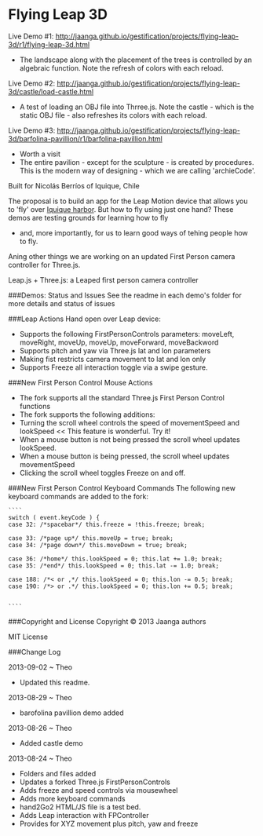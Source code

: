 Flying Leap 3D
==============

Live Demo #1: http://jaanga.github.io/gestification/projects/flying-leap-3d/r1/flying-leap-3d.html  
- The landscape along with the placement of the trees is controlled by an algebraic function. Note the refresh of colors with each reload.

Live Demo #2: http://jaanga.github.io/gestification/projects/flying-leap-3d/castle/load-castle.html
- A test of loading an OBJ file into Thrree.js. Note the castle - which is the static OBJ file - also refreshes its colors with each reload. 

Live Demo #3: http://jaanga.github.io/gestification/projects/flying-leap-3d/barfolina-pavillion/r1/barfolina-pavillion.html
- Worth a visit
- The entire pavilion - except for the sculpture - is created by procedures. This is the modern way of designing - which we are calling 'archieCode'.

Built for Nicolás Berríos of Iquique, Chile

The proposal is to build an app for the Leap Motion device that allows you to 'fly' over [Iquique harbor](http://goo.gl/Tq4F59). 
But how to fly using just one hand? These demos are testing grounds for learning how to fly 
- and, more importantly, for us to learn good ways of tehing people how to fly. 

Aning other things we are working on an updated First Person camera controller for Three.js.

Leap.js + Three.js: a Leaped first person camera controller

###Demos: Status and Issues
See the readme in each demo's folder for more details and status of issues

###Leap Actions
Hand open over Leap device:
* Supports the following FirstPersonControls parameters: moveLeft, moveRight, moveUp, moveUp, moveForward, moveBackword 
* Supports pitch and yaw via Three.js lat and lon parameters
* Making fist restricts camera movement to lat and lon only
* Supports Freeze all interaction toggle via a swipe gesture.

###New First Person Control Mouse Actions
* The fork supports all the standard Three.js First Person Control functions
* The fork supports the following additions:
* Turning the scroll wheel controls the speed of movementSpeed and lookSpeed << This feature is wonderful. Try it!
* When a mouse button is not being pressed the scroll wheel updates lookSpeed.
* When a mouse button is being pressed, the scroll wheel updates movementSpeed
* Clicking the scroll wheel toggles Freeze on and off.

###New First Person Control  Keyboard Commands
	The following new keyboard commands are added to the fork:
	
	````
	switch ( event.keyCode ) {
	case 32: /*spacebar*/ this.freeze = !this.freeze; break;
	
	case 33: /*page up*/ this.moveUp = true; break;
	case 34: /*page down*/ this.moveDown = true; break;
	
	case 36: /*home*/ this.lookSpeed = 0; this.lat += 1.0; break;
	case 35: /*end*/ this.lookSpeed = 0; this.lat -= 1.0; break;	

	case 188: /*< or ,*/ this.lookSpeed = 0; this.lon -= 0.5; break;
	case 190: /*> or .*/ this.lookSpeed = 0; this.lon += 0.5; break;	
	
	
	````

###Copyright and License
Copyright &copy; 2013 Jaanga authors

MIT License

###Change Log

2013-09-02 ~ Theo
* Updated this readme.

2013-08-29 ~ Theo
* barofolina pavillion demo added

2013-08-26 ~ Theo
* Added castle demo

2013-08-24 ~ Theo
* Folders and files added
* Updates a forked Three.js FirstPersonControls
* Adds freeze and speed controls via mousewheel
* Adds more keyboard commands
* hand2Go2 HTML/JS file is a test bed.
* Adds Leap interaction with FPController
* Provides for XYZ movement plus pitch, yaw and freeze



